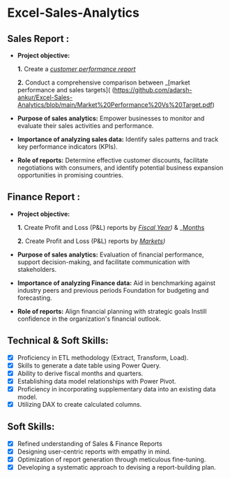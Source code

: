 # Excel-Sales-Analytics
## Sales Report :


- **Project objective:** 

    **1.** Create a _[customer performance report](https://github.com/adarsh-ankur/Excel-Sales-Analytics/blob/main/Customer%20Performance%20Report.pdf)_ 

    **2.** Conduct a comprehensive comparison between _[market performance and sales targets]( (https://github.com/adarsh-ankur/Excel-Sales-Analytics/blob/main/Market%20Performance%20Vs%20Target.pdf)

- **Purpose of sales analytics:** Empower businesses to monitor and evaluate their sales activities and performance.

- **Importance of analyzing sales data:** Identify sales patterns and track key performance indicators (KPIs).

- **Role of reports:** Determine effective customer discounts, facilitate negotiations with consumers, and identify potential business expansion opportunities in promising countries.


## Finance Report :

- **Project objective:** 

    **1.** Create Profit and Loss (P&L) reports by _[Fiscal Year](https://github.com/adarsh-ankur/Excel-Sales-Analytics/blob/main/P%26L%20Statement%20by%20Fiscal%20Year.pdf))_ & _[Months](https://github.com/adarsh-ankur/Excel-Sales-Analytics/blob/main/P%26L%20Statement%20by%20Months.pdf) 

   **2.** Create Profit and Loss (P&L) reports by _[Markets](https://github.com/adarsh-ankur/Excel-Sales-Analytics/blob/main/P%26L%20Statement%20by%20Markets.pdf))_

- **Purpose of sales analytics:** Evaluation of financial performance, support decision-making, and facilitate communication with stakeholders.

- **Importance of analyzing Finance data:** Aid in benchmarking against industry peers and previous periods Foundation for budgeting and forecasting.

- **Role of reports:** Align financial planning with strategic goals Instill confidence in the organization's financial outlook.


## Technical & Soft Skills:
- [x]	Proficiency in ETL methodology (Extract, Transform, Load).
- [x]	Skills to generate a date table using Power Query.
- [x]	Ability to derive fiscal months and quarters.
- [x]	Establishing data model relationships with Power Pivot.
- [x]	Proficiency in incorporating supplementary data into an existing data model.
- [x]	Utilizing DAX to create calculated columns.

## Soft Skills:
- [x]	Refined understanding of Sales & Finance Reports
- [x]	Designing user-centric reports with empathy in mind.
- [x]	Optimization of report generation through meticulous fine-tuning.
- [x]	Developing a systematic approach to devising a report-building plan.
